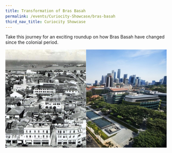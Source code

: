 ```yaml
---
title: Transformation of Bras Basah
permalink: /events/Curiocity-Showcase/bras-basah
third_nav_title: Curiocity Showcase
---
```

Take this journey for an exciting roundup on how Bras Basah have changed since the colonial period.

![Alt text for image on Isomer site](/images/sample-bb-landing-banner.png)
